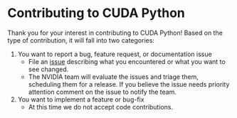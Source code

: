 # Contributing to CUDA Python

Thank you for your interest in contributing to CUDA Python! Based on the type of contribution, it will fall into two categories:

1. You want to report a bug, feature request, or documentation issue
    - File an [issue](https://github.com/NVIDIA/cuda-python/issues/new)
    describing what you encountered or what you want to see changed.
    - The NVIDIA team will evaluate the issues and triage them, scheduling
    them for a release. If you believe the issue needs priority attention
    comment on the issue to notify the team.
2. You want to implement a feature or bug-fix
    - At this time we do not accept code contributions.
